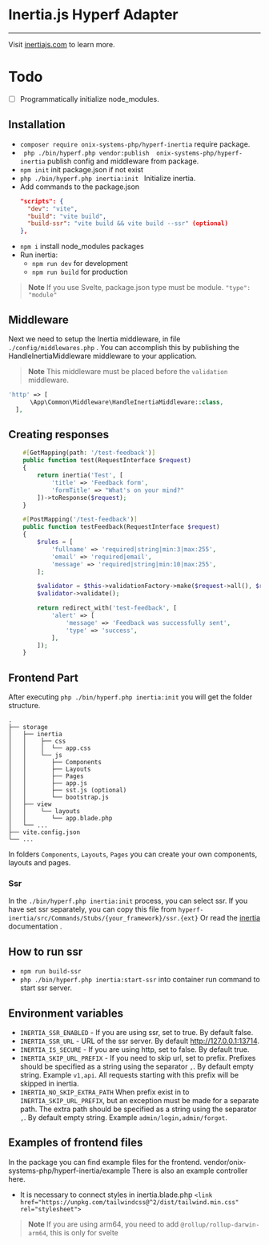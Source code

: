 # Inertia.js Hyperf Adapter

---

Visit [inertiajs.com](https://inertiajs.com/) to learn more.


# Todo

- [ ] Programmatically initialize node_modules.


## Installation

- ``` composer require onix-systems-php/hyperf-inertia ```  require package.
- ``` php ./bin/hyperf.php vendor:publish  onix-systems-php/hyperf-inertia``` publish config and middleware from package.
- `npm init` init package.json if not exist
- ```php ./bin/hyperf.php inertia:init ``` Initialize inertia.
- Add commands to the package.json
    ```json
    "scripts": {
      "dev": "vite",
      "build": "vite build",
      "build-ssr": "vite build && vite build --ssr" (optional)
    },
    ```
- ``` npm i ``` install node_modules  packages  
- Run inertia:
  - ``` npm run dev ``` for development
  - ``` npm run build ``` for production
> **Note**
> If you use Svelte, package.json type must be module.
```"type": "module"```

## Middleware

Next we need to setup the Inertia middleware, in file `./config/middlewares.php` . You can accomplish this by publishing the HandleInertiaMiddleware middleware to your application.
> **Note**
    This middleware must be placed before the `validation` middleware.
  ```php 
  'http' => [
        \App\Common\Middleware\HandleInertiaMiddleware::class,
    ],
  ```

## Creating responses

```php
    #[GetMapping(path: '/test-feedback')]
    public function test(RequestInterface $request)
    {
        return inertia('Test', [
            'title' => 'Feedback form',
            'formTitle' => "What's on your mind?"
        ])->toResponse($request);
    }
```

```php
    #[PostMapping('/test-feedback')]
    public function testFeedback(RequestInterface $request)
    {
        $rules = [
            'fullname' => 'required|string|min:3|max:255',
            'email' => 'required|email',
            'message' => 'required|string|min:10|max:255',
        ];

        $validator = $this->validationFactory->make($request->all(), $rules);
        $validator->validate();

        return redirect_with('test-feedback', [
            'alert' => [
                'message' => 'Feedback was successfully sent',
                'type' => 'success',
            ],
        ]);
    }
```

## Frontend Part

After executing ``php ./bin/hyperf.php inertia:init`` you will get the
folder structure.
```
.
├── storage
│   ├── inertia
│   │    ├── css
│   │    │  └── app.css
│   │    └── js
│   │       ├── Components  
│   │       ├── Layouts  
│   │       ├── Pages
│   │       ├── app.js
│   │       ├── sst.js (optional)
│   │       └── bootstrap.js
│   ├── view
│   │    └── layouts 
│   │       └── app.blade.php
│   └── ...
├── vite.config.json
└── ... 
```
In folders ```Components```, ```Layouts```, ```Pages``` you can create your own components, layouts and pages.

### Ssr
In the ```./bin/hyperf.php inertia:init``` process, you can select ssr.
If you have set ssr separately, you can copy this file from ```hyperf-inertia/src/Commands/Stubs/{your_framework}/ssr.{ext}```
Or read the [inertia](https://inertiajs.com/server-side-rendering) documentation .

## How to run ssr
- ``` npm run build-ssr ``` 
- ``` php ./bin/hyperf.php inertia:start-ssr ``` into container run command to start ssr server.

## Environment variables
- ``` INERTIA_SSR_ENABLED ``` - If you are using ssr, set to true. By default false.
- ``` INERTIA_SSR_URL ``` -  URL of the ssr server. By default http://127.0.0.1:13714.
- ``` INERTIA_IS_SECURE ``` - If you are using http, set to false. By default true.
- ``` INERTIA_SKIP_URL_PREFIX ``` - If you need to skip url, set to prefix. Prefixes should be specified as a string using the separator ``,``. By default empty string. Example ``` v1,api ```. All requests starting with this prefix will be skipped in inertia.
- ``` INERTIA_NO_SKIP_EXTRA_PATH ``` When prefix exist in to ``` INERTIA_SKIP_URL_PREFIX ```, but an exception must be made for a separate path. The extra path should be specified as a string using the separator ``,``. By default empty string. Example ``` admin/login,admin/forgot ```.

## Examples of frontend files
In the package you can find example files for the frontend. vendor/onix-systems-php/hyperf-inertia/example There is also an example controller here.
- It is necessary to connect styles in inertia.blade.php ```<link href="https://unpkg.com/tailwindcss@^2/dist/tailwind.min.css" rel="stylesheet">```

> **Note**
> If you are using arm64, you need to add ``@rollup/rollup-darwin-arm64``, this is only for svelte